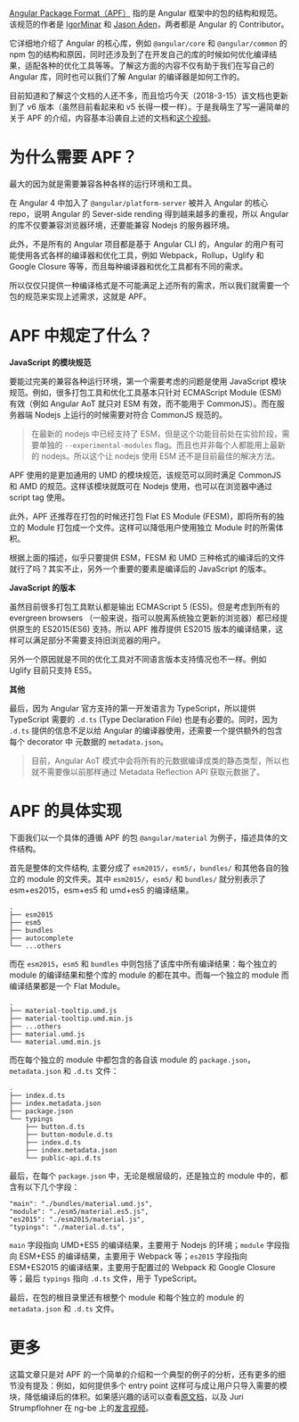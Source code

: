 [Angular Package Format（APF）](https://docs.google.com/document/d/1CZC2rcpxffTDfRDs6p1cfbmKNLA6x5O-NtkJglDaBVs/preview#) 指的是 Angular 框架中的包的结构和规范。该规范的作者是 [IgorMinar](https://github.com/IgorMinar) 和 [Jason Aden](https://github.com/jasonaden)，两者都是 Angular 的 Contributor。

它详细地介绍了 Angular 的核心库，例如 `@angular/core` 和 `@angular/common` 的 npm 包的结构和原因，同时还涉及到了在开发自己的库的时候如何优化编译结果，适配各种的优化工具等等。了解这方面的内容不仅有助于我们在写自己的 Angular 库，同时也可以我们了解 Angular 的编译器是如何工作的。

目前知道和了解这个文档的人还不多，而且恰巧今天（2018-3-15）该文档也更新到了 v6 版本（虽然目前看起来和 v5 长得一模一样）。于是我萌生了写一遍简单的关于 APF 的介绍，内容基本沿袭自上述的文档和[这个视频](https://youtu.be/QfvwQEJVOig)。

为什么需要 APF？
===

最大的因为就是需要兼容各种各样的运行环境和工具。

在 Angular 4 中加入了 `@angular/platform-server` 被并入 Angular 的核心 repo，说明 Angular 的 Sever-side rending 得到越来越多的重视，所以 Angular 的库不仅要兼容浏览器环境，还要能兼容 Nodejs 的服务器环境。

此外，不是所有的 Angular 项目都是基于 Angular CLI 的，Angular 的用户有可能使用各式各样的编译器和优化工具，例如 Webpack，Rollup，Uglify 和 Google Closure 等等，而且每种编译器和优化工具都有不同的需求。

所以仅仅只提供一种编译格式是不可能满足上述所有的需求，所以我们就需要一个包的规范来实现上述需求，这就是 APF。

APF 中规定了什么？
===

**JavaScript 的模块规范**

要能过完美的兼容各种运行环境，第一个需要考虑的问题是使用 JavaScript 模块规范。例如，很多打包工具和优化工具基本只针对 ECMAScript Module (ESM) 有效（例如 Angular AoT 就只对 ESM 有效，而不能用于 CommonJS）。而在服务器端 Nodejs 上运行的时候需要对符合 CommonJS 规范的。

> 在最新的 nodejs 中已经支持了 ESM，但是这个功能目前处在实验阶段，需要单独的 `--experimental-modules` flag。而且也并非每个人都能用上最新的 nodejs。所以这个让 nodejs 使用 ESM 还不是目前最佳的解决方法。

APF 使用的是更加通用的 UMD 的模块规范，该规范可以同时满足 CommonJS 和 AMD 的规范。这样该模块就既可在 Nodejs 使用，也可以在浏览器中通过 script tag 使用。

此外，APF 还推荐在打包的时候还打包 Flat ES Module (FESM)，即将所有的独立的 Module 打包成一个文件。这样可以降低用户使用独立 Module 时的所需体积。

根据上面的描述，似乎只要提供 ESM，FESM 和 UMD 三种格式的编译后的文件就行了吗？其实不止，另外一个重要的要素是编译后的 JavaScript 的版本。

**JavaScript 的版本**

虽然目前很多打包工具默认都是输出 ECMAScript 5 (ES5)。但是考虑到所有的 evergreen browsers （一般来说，指可以脱离系统独立更新的浏览器）都已经提供原生的 ES2015(ES6) 支持。所以 APF 推荐提供 ES2015 版本的编译结果，这样可以满足部分不需要支持旧浏览器的用户。

另外一个原因就是不同的优化工具对不同语言版本支持情况也不一样。例如 Uglify 目前只支持 ES5。

**其他**

最后，因为 Angular 官方支持的第一开发语言为 TypeScript，所以提供 TypeScript 需要的 `.d.ts` (Type Declaration File) 也是有必要的。同时，因为 `.d.ts` 提供的信息不足以给 Angular 的编译器使用，还需要一个提供额外的包含每个 decorator 中 元数据的 `metadata.json`。

> 目前，Angular AoT 模式中会将所有的元数据编译成类的静态类型，所以也就不需要像以前那样通过 Metadata Reflection API 获取元数据了。

APF 的具体实现
===

下面我们以一个具体的遵循 APF 的包 `@angular/material` 为例子，描述具体的文件结构。

首先是整体的文件结构, 主要分成了 `esm2015/`，`esm5/`，`bundles/` 和其他各自的独立的 module 的文件夹。其中 `esm2015/`，`esm5/` 和 `bundles/` 就分别表示了 esm+es2015，esm+es5 和 umd+es5 的编译结果。

<pre><code class="nohighlight">.
├── esm2015
├── esm5
├── bundles
├── autocomplete
└── ...others
</code></pre>

而在 `esm2015`，`esm5` 和 `bundles` 中则包括了该库中所有编译结果：每个独立的 module 的编译结果和整个库的 module 的都在其中。而每一个独立的 module 而编译结果都是一个 Flat Module。

<pre><code class="nohighlight">.
├── material-tooltip.umd.js
├── material-tooltip.umd.min.js
├── ...others
├── material.umd.js
└── material.umd.min.js
</code></pre>

而在每个独立的 module 中都包含的各自该 module 的 `package.json`，`metadata.json` 和 `.d.ts` 文件：

<pre><code class="nohighlight">.
├── index.d.ts
├── index.metadata.json
├── package.json
└── typings
    ├── button.d.ts
    ├── button-module.d.ts
    ├── index.d.ts
    ├── index.metadata.json
    └── public-api.d.ts
</code></pre>


最后，在每个 `package.json` 中，无论是根层级的，还是独立的 module 中的，都含有以下几个字段：

<pre><code class="nohighlight">"main": "./bundles/material.umd.js",
"module": "./esm5/material.es5.js",
"es2015": "./esm2015/material.js",
"typings": "./material.d.ts",
</code></pre>

`main` 字段指向 UMD+ES5 的编译结果，主要用于 Nodejs 的环境；`module` 字段指向 ESM+ES5 的编译结果，主要用于 Webpack 等；`es2015` 字段指向 ESM+ES2015 的编译结果，主要用于配置过的 Webpack 和 Google Closure 等；最后 `typings` 指向 `.d.ts` 文件，用于 TypeScript。

最后，在包的根目录里还有根整个 module 和每个独立的 module 的 `metadata.json` 和 `.d.ts` 文件。


更多
===

这篇文章只是对 APF 的一个简单的介绍和一个典型的例子的分析，还有更多的细节没有提及：例如，如何提供多个 entry point 这样可与成让用户只导入需要的模块，降低编译后的体积。如果感兴趣的话可以查看[原文档](https://docs.google.com/document/d/1CZC2rcpxffTDfRDs6p1cfbmKNLA6x5O-NtkJglDaBVs/preview#)，以及 Juri Strumpflohner 在 ng-be 上的[发言视频](https://youtu.be/K4YMmwxGKjY)。
